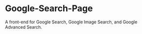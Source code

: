 # Google-Search-Page
A front-end for Google Search, Google Image Search, and Google Advanced Search.
